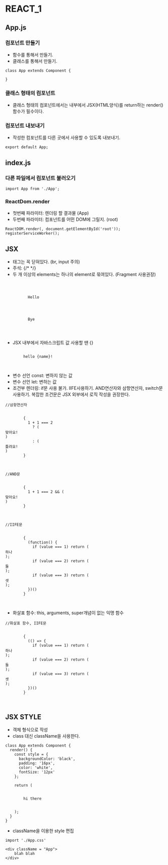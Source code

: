 REACT_1
===================

App.js
--------------

### 컴포넌트 만들기

<p>

* 함수를 통해서 만들기.
* 클래스를 통해서 만들기.

<pre><code>class App extends Component {

}
</code></pre>

</p>

### 클래스 형태의 컴포넌트

<p>

* 클래스 형태의 컴포넌트에서는 내부에서 JSX(HTML양식)를 return하는 render() 함수가 필수이다.

</p>

### 컴포넌트 내보내기

<p>

* 작성한 컴포넌트를 다른 곳에서 사용할 수 있도록 내보내기.

<pre><code>export default App;
</code></pre>

</p>

index.js
-----------------

### 다른 파일에서 컴포넌트 불러오기

<p>

<pre><code>import App from './App';
</code></pre>

</p>

### ReactDom.render

<p>

* 첫번째 파라미터: 렌더링 할 결과물 (App)
* 두번째 파라미터: 컴포넌트를 어떤 DOM에 그릴지. (root)

<pre><code>ReactDOM.render(<App />, document.getElementById('root'));
registerServiceWorker();
</code></pre>

</p>

JSX
------------------

* 태그는 꼭 닫혀있다. (br, input 주의)
* 주석: {/* */}
* 두 개 이상의 elements는 하나의 element로 묶여있다. (Fragment 사용권장)
<pre><code><Fragment>
        <div>
          Hello
        </div>
        <div>
          Bye
        </div>
      </Fragment>
</code></pre>

* JSX 내부에서 자바스크립트 값 사용할 땐 {}

<pre><code><div>
        hello {name}!
      </div>
</code></pre>

* 변수 선언 const: 변하지 않는 값
* 변수 선언 let: 변하는 값
* 조건부 렌더링: if문 사용 불가. IIFE사용하기. AND연산자와 삼항연산자, switch문 사용하기. 복잡한 조건문은 JSX 외부에서 로직 작성을 권장한다.

<pre><code>//삼항연산자
        <div>
        {
          1 + 1 === 2 
            ? (<div>맞아요!</div>)
            : (<div>틀려요!</div>)
        }
      </div>
</code></pre>

<pre><code>//AND문
        <div>
        {
          1 + 1 === 2 && (<div>맞아요!</div>)
        }
      </div>
</code></pre>

<pre><code>//IIFE문
        <div>
        {
          (function() {
            if (value === 1) return (<div>하나</div>);
            if (value === 2) return (<div>둘</div>);
            if (value === 3) return (<div>셋</div>);
          })()
        }
      </div>
</code></pre>

* 화살표 함수: this, arguments, super개념이 없는 익명 함수

<pre><code>//화살표 함수, IIFE문
      <div>
        {
          (() => {
            if (value === 1) return (<div>하나</div>);
            if (value === 2) return (<div>둘</div>);
            if (value === 3) return (<div>셋</div>);
          })()
        }
      </div>
</code></pre>

JSX STYLE
---------------------

* 객체 형식으로 작성
* class 대신 className을 사용한다.

<pre><code>class App extends Component {
  render() {
    const style = {
      backgroundColor: 'black',
      padding: '16px',
      color: 'white',
      fontSize: '12px'
    };

    return (
      <div style={style}>
        hi there
      </div>
    );
  }
}
</code></pre>

* className을 이용한 style 편집

~~~~~~~~~~~~
import './App.css'

<div className = "App">
    blah blah
</div>   
~~~~~~~~~~~~

